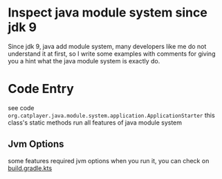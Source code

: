 # Inspect java module system since jdk 9
Since jdk 9, java add module system, many developers like me do not understand it at first,
so I write some examples with comments for giving you a hint what the java module system is exactly do.

# Code Entry
see code `org.catplayer.java.module.system.application.ApplicationStarter` this class's static methods run all features of java module system

## Jvm Options
some features required jvm options when you run it, you can check on [build.gradle.kts](application-module%2Fbuild.gradle.kts)